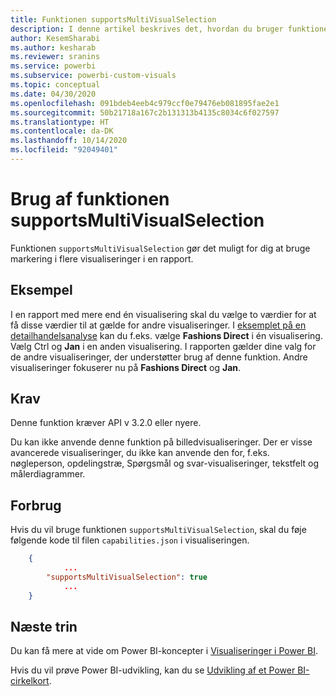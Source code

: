 ```yaml
---
title: Funktionen supportsMultiVisualSelection
description: I denne artikel beskrives det, hvordan du bruger funktionen supportsMultiVisualSelection i Power BI-visualiseringer, og de tilhørende krav.
author: KesemSharabi
ms.author: kesharab
ms.reviewer: sranins
ms.service: powerbi
ms.subservice: powerbi-custom-visuals
ms.topic: conceptual
ms.date: 04/30/2020
ms.openlocfilehash: 091bdeb4eeb4c979ccf0e79476eb081895fae2e1
ms.sourcegitcommit: 50b21718a167c2b131313b4135c8034c6f027597
ms.translationtype: HT
ms.contentlocale: da-DK
ms.lasthandoff: 10/14/2020
ms.locfileid: "92049401"
---
```

# <a name="use-the-supportsmultivisualselection-feature"></a>Brug af funktionen supportsMultiVisualSelection

Funktionen `supportsMultiVisualSelection` gør det muligt for dig at bruge markering i flere visualiseringer i en rapport.

## <a name="example"></a>Eksempel

I en rapport med mere end én visualisering skal du vælge to værdier for at få disse værdier til at gælde for andre visualiseringer. I [eksemplet på en detailhandelsanalyse](../../create-reports/sample-retail-analysis.md) kan du f.eks. vælge **Fashions Direct** i én visualisering. Vælg Ctrl og **Jan** i en anden visualisering. I rapporten gælder dine valg for de andre visualiseringer, der understøtter brug af denne funktion. Andre visualiseringer fokuserer nu på **Fashions Direct** og **Jan**.

## <a name="requirements"></a>Krav

Denne funktion kræver API v 3.2.0 eller nyere.

Du kan ikke anvende denne funktion på billedvisualiseringer. Der er visse avancerede visualiseringer, du ikke kan anvende den for, f.eks. nøgleperson, opdelingstræ, Spørgsmål og svar-visualiseringer, tekstfelt og målerdiagrammer.

## <a name="usage"></a>Forbrug

Hvis du vil bruge funktionen `supportsMultiVisualSelection`, skal du føje følgende kode til filen `capabilities.json` i visualiseringen.

```json
    {   
            ...
        "supportsMultiVisualSelection": true
            ...
    }
```

## <a name="next-steps"></a>Næste trin

Du kan få mere at vide om Power BI-koncepter i [Visualiseringer i Power BI](power-bi-visuals-concept.md).

Hvis du vil prøve Power BI-udvikling, kan du se [Udvikling af et Power BI-cirkelkort](develop-circle-card.md).
